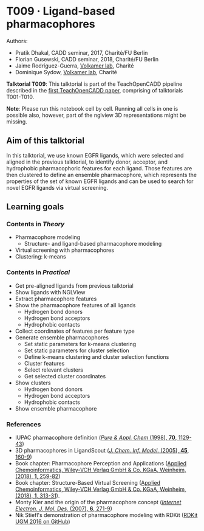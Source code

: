 # T009 · Ligand-based pharmacophores

Authors:

- Pratik Dhakal, CADD seminar, 2017, Charité/FU Berlin
- Florian Gusewski, CADD seminar, 2018, Charité/FU Berlin
- Jaime Rodríguez-Guerra, [Volkamer lab](https://volkamerlab.org/), Charité
- Dominique Sydow, [Volkamer lab](https://volkamerlab.org/), Charité


__Talktorial T009__: This talktorial is part of the TeachOpenCADD pipeline described in the [first TeachOpenCADD paper](https://jcheminf.biomedcentral.com/articles/10.1186/s13321-019-0351-x), comprising of talktorials T001-T010.


**Note**: Please run this notebook cell by cell. Running all cells in one is possible also, however, part of the nglview 3D representations might be missing.


## Aim of this talktorial

In this talktorial, we use known EGFR ligands, which were selected and aligned in the previous talktorial, to identify donor, acceptor, and hydrophobic pharmacophoric features for each ligand. Those features are then clustered to define an ensemble pharmacophore, which represents the properties of the set of known EGFR ligands and can be used to search for novel EGFR ligands via virtual screening.


## Learning goals


### Contents in *Theory*

* Pharmacophore modeling
  * Structure- and ligand-based pharmacophore modeling
* Virtual screening with pharmacophores
* Clustering: k-means


### Contents in *Practical*

* Get pre-aligned ligands from previous talktorial
* Show ligands with NGLView
* Extract pharmacophore features
* Show the pharmacophore features of all ligands
  * Hydrogen bond donors
  * Hydrogen bond acceptors
  * Hydrophobic contacts
* Collect coordinates of features per feature type
* Generate ensemble pharmacophores
  * Set static parameters for k-means clustering
  * Set static parameters for cluster selection
  * Define k-means clustering and cluster selection functions
  * Cluster features
  * Select relevant clusters
  * Get selected cluster coordinates
* Show clusters
  * Hydrogen bond donors
  * Hydrogen bond acceptors
  * Hydrophobic contacts
* Show ensemble pharmacophore


### References

* IUPAC pharmacophore definition 
([<i>Pure & Appl. Chem</i> (1998), <b>70</b>, 1129-43](https://www.degruyter.com/view/journals/pac/70/5/article-p1129.xml))
* 3D pharmacophores in LigandScout 
([<i>J. Chem. Inf. Model.</i> (2005), <b>45</b>, 160-9](http://pubs.acs.org/doi/pdf/10.1021/ci049885e))
* Book chapter: Pharmacophore Perception and Applications 
([Applied Chemoinformatics, Wiley-VCH Verlag GmbH & Co. KGaA, Weinheim, (2018), **1**, 259-82](https://onlinelibrary.wiley.com/doi/10.1002/9783527806539.ch6f))
* Book chapter: Structure-Based Virtual Screening ([Applied Chemoinformatics, Wiley-VCH Verlag GmbH & Co. KGaA, Weinheim, (2018), **1**, 313-31](https://onlinelibrary.wiley.com/doi/10.1002/9783527806539.ch6h)).
* Monty Kier and the origin of the pharmacophore concept 
([<i>Internet Electron. J. Mol. Des.</i> (2007), <b>6</b>, 271-9](http://biochempress.com/Files/iejmd_2007_6_0271.pdf))
* Nik Stiefl's demonstration of pharmacophore modeling with RDKit 
([RDKit UGM 2016 on GitHub](https://github.com/rdkit/UGM_2016/blob/master/Notebooks/Stiefl_RDKitPh4FullPublication.ipynb)) 
